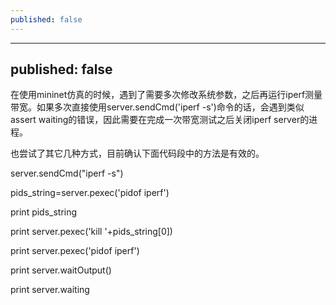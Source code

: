 ```yaml
---
published: false
---
```


---
published: false
---

   在使用mininet仿真的时候，遇到了需要多次修改系统参数，之后再运行iperf测量带宽。如果多次直接使用server.sendCmd('iperf -s')命令的话，会遇到类似assert waiting的错误，因此需要在完成一次带宽测试之后关闭iperf server的进程。
   
   也尝试了其它几种方式，目前确认下面代码段中的方法是有效的。
   
   server.sendCmd("iperf -s")
   
   pids_string=server.pexec('pidof iperf')
   
   print pids_string
   
   print server.pexec('kill '+pids_string[0])
   
   print server.pexec('pidof iperf')
   
   print server.waitOutput()
   
   print server.waiting
